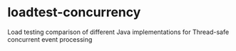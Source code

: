 # loadtest-concurrency
Load testing comparison of different Java implementations for Thread-safe concurrent event processing
